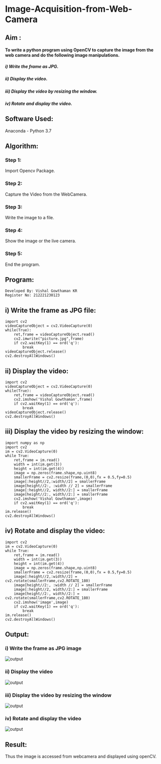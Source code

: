 # Image-Acquisition-from-Web-Camera
## Aim :
#### To write a python program using OpenCV to capture the image from the web camera and do the following image manipulations.
##### i) Write the frame as JPG. 
##### ii) Display the video.
##### iii) Display the video by resizing the window.
##### iv) Rotate and display the video.

## Software Used:
Anaconda - Python 3.7
## Algorithm:
### Step 1:
Import Opencv Package.
### Step 2:
Capture the Video from the WebCamera.
### Step 3:
Write the image to a file.
### Step 4:
Show the image or the live camera.
### Step 5:
End the program.
## Program:
~~~
Developed By: Vishal Gowthaman KR
Register No: 212221230123
~~~
## i) Write the frame as JPG file:
~~~
import cv2
videoCaptureObject = cv2.VideoCapture(0)
while(True):
    ret,frame = videoCaptureObject.read()
    cv2.imwrite("picture.jpg",frame)
    if cv2.waitKey(1) == ord('q'):
        break
videoCaptureObject.release()
cv2.destroyAllWindows()
~~~
## ii) Display the video:
~~~
import cv2
videoCaptureObject = cv2.VideoCapture(0)
while(True):
    ret,frame = videoCaptureObject.read()
    cv2.imshow('Vishal Gowthaman',frame)
    if cv2.waitKey(1) == ord('q'):
        break
videoCaptureObject.release()
cv2.destroyAllWindows()
~~~
## iii) Display the video by resizing the window:
~~~
import numpy as np
import cv2
im = cv2.VideoCapture(0)
while True:
    ret,frame = im.read()
    width = int(im.get(3))
    height = int(im.get(4))
    image = np.zeros(frame.shape,np.uint8)
    smallerFrame = cv2.resize(frame,(0,0),fx = 0.5,fy=0.5)
    image[:height//2,:width//2] = smallerFrame
    image[height//2:, :width // 2] = smallerFrame
    image[:height//2, width//2:] = smallerFrame
    image[height//2:, width//2:] = smallerFrame
    cv2.imshow('Vishal Gowthaman',image)
    if cv2.waitKey(1) == ord('q'):
        break
im.release()
cv2.destroyAllWindows()
~~~
## iv) Rotate and display the video:
~~~import numpy as np
import cv2
im = cv2.VideoCapture(0)
while True:
    ret,frame = im.read()
    width = int(im.get(3))
    height = int(im.get(4))
    image = np.zeros(frame.shape,np.uint8)
    smallerFrame = cv2.resize(frame,(0,0),fx = 0.5,fy=0.5)
    image[:height//2,:width//2] = cv2.rotate(smallerFrame,cv2.ROTATE_180)
    image[height//2:, :width // 2] = smallerFrame
    image[:height//2, width//2:] = smallerFrame
    image[height//2:, width//2:] = cv2.rotate(smallerFrame,cv2.ROTATE_180)
    cv2.imshow('image',image)
    if cv2.waitKey(1) == ord('q'):
        break
im.release()
cv2.destroyAllWindows()
~~~

## Output:

### i) Write the frame as JPG image
![output](1.png)
### ii) Display the video
![output](2.png)
### iii) Display the video by resizing the window
![output](3.png)
### iv) Rotate and display the video
![output](4.png)

## Result:
Thus the image is accessed from webcamera and displayed using openCV.
